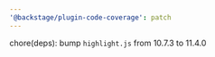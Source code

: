 ```yaml
---
'@backstage/plugin-code-coverage': patch
---
```


chore(deps): bump `highlight.js` from 10.7.3 to 11.4.0
